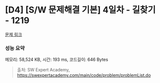 # [D4] [S/W 문제해결 기본] 4일차 - 길찾기 - 1219 

[문제 링크](https://swexpertacademy.com/main/code/problem/problemDetail.do?contestProbId=AV14geLqABQCFAYD) 

### 성능 요약

메모리: 58,524 KB, 시간: 193 ms, 코드길이: 646 Bytes



> 출처: SW Expert Academy, https://swexpertacademy.com/main/code/problem/problemList.do